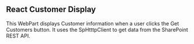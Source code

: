 ## React Customer Display

This WebPart displays Customer information when a user clicks the Get Customers button. It uses the SpHtttpClient to get data from the SharePoint REST API.
